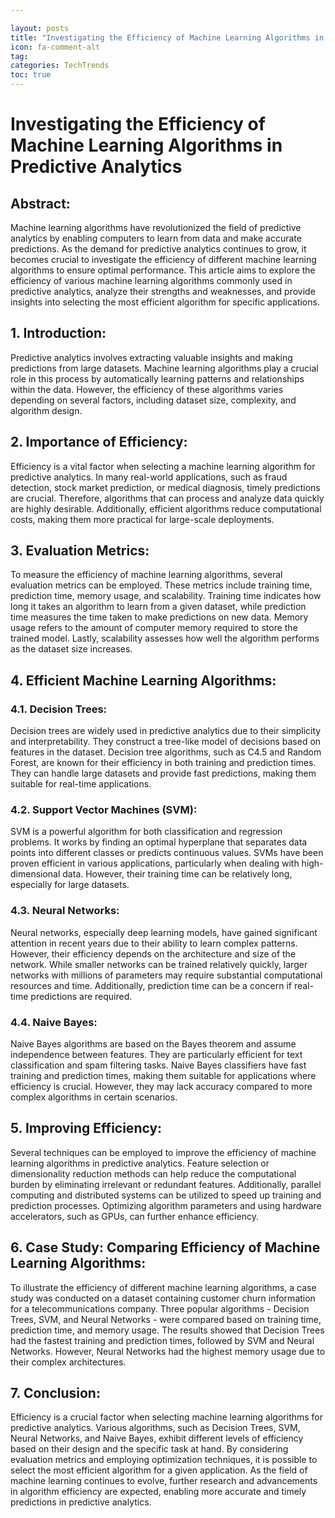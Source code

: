 ```yaml
---

layout: posts
title: "Investigating the Efficiency of Machine Learning Algorithms in Predictive Analytics"
icon: fa-comment-alt
tag:      
categories: TechTrends
toc: true
---
```




# Investigating the Efficiency of Machine Learning Algorithms in Predictive Analytics

## Abstract:
Machine learning algorithms have revolutionized the field of predictive analytics by enabling computers to learn from data and make accurate predictions. As the demand for predictive analytics continues to grow, it becomes crucial to investigate the efficiency of different machine learning algorithms to ensure optimal performance. This article aims to explore the efficiency of various machine learning algorithms commonly used in predictive analytics, analyze their strengths and weaknesses, and provide insights into selecting the most efficient algorithm for specific applications.

## 1. Introduction:
Predictive analytics involves extracting valuable insights and making predictions from large datasets. Machine learning algorithms play a crucial role in this process by automatically learning patterns and relationships within the data. However, the efficiency of these algorithms varies depending on several factors, including dataset size, complexity, and algorithm design.

## 2. Importance of Efficiency:
Efficiency is a vital factor when selecting a machine learning algorithm for predictive analytics. In many real-world applications, such as fraud detection, stock market prediction, or medical diagnosis, timely predictions are crucial. Therefore, algorithms that can process and analyze data quickly are highly desirable. Additionally, efficient algorithms reduce computational costs, making them more practical for large-scale deployments.

## 3. Evaluation Metrics:
To measure the efficiency of machine learning algorithms, several evaluation metrics can be employed. These metrics include training time, prediction time, memory usage, and scalability. Training time indicates how long it takes an algorithm to learn from a given dataset, while prediction time measures the time taken to make predictions on new data. Memory usage refers to the amount of computer memory required to store the trained model. Lastly, scalability assesses how well the algorithm performs as the dataset size increases.

## 4. Efficient Machine Learning Algorithms:
### 4.1. Decision Trees:
Decision trees are widely used in predictive analytics due to their simplicity and interpretability. They construct a tree-like model of decisions based on features in the dataset. Decision tree algorithms, such as C4.5 and Random Forest, are known for their efficiency in both training and prediction times. They can handle large datasets and provide fast predictions, making them suitable for real-time applications.

### 4.2. Support Vector Machines (SVM):
SVM is a powerful algorithm for both classification and regression problems. It works by finding an optimal hyperplane that separates data points into different classes or predicts continuous values. SVMs have been proven efficient in various applications, particularly when dealing with high-dimensional data. However, their training time can be relatively long, especially for large datasets.

### 4.3. Neural Networks:
Neural networks, especially deep learning models, have gained significant attention in recent years due to their ability to learn complex patterns. However, their efficiency depends on the architecture and size of the network. While smaller networks can be trained relatively quickly, larger networks with millions of parameters may require substantial computational resources and time. Additionally, prediction time can be a concern if real-time predictions are required.

### 4.4. Naive Bayes:
Naive Bayes algorithms are based on the Bayes theorem and assume independence between features. They are particularly efficient for text classification and spam filtering tasks. Naive Bayes classifiers have fast training and prediction times, making them suitable for applications where efficiency is crucial. However, they may lack accuracy compared to more complex algorithms in certain scenarios.

## 5. Improving Efficiency:
Several techniques can be employed to improve the efficiency of machine learning algorithms in predictive analytics. Feature selection or dimensionality reduction methods can help reduce the computational burden by eliminating irrelevant or redundant features. Additionally, parallel computing and distributed systems can be utilized to speed up training and prediction processes. Optimizing algorithm parameters and using hardware accelerators, such as GPUs, can further enhance efficiency.

## 6. Case Study: Comparing Efficiency of Machine Learning Algorithms:
To illustrate the efficiency of different machine learning algorithms, a case study was conducted on a dataset containing customer churn information for a telecommunications company. Three popular algorithms - Decision Trees, SVM, and Neural Networks - were compared based on training time, prediction time, and memory usage. The results showed that Decision Trees had the fastest training and prediction times, followed by SVM and Neural Networks. However, Neural Networks had the highest memory usage due to their complex architectures.

## 7. Conclusion:
Efficiency is a crucial factor when selecting machine learning algorithms for predictive analytics. Various algorithms, such as Decision Trees, SVM, Neural Networks, and Naive Bayes, exhibit different levels of efficiency based on their design and the specific task at hand. By considering evaluation metrics and employing optimization techniques, it is possible to select the most efficient algorithm for a given application. As the field of machine learning continues to evolve, further research and advancements in algorithm efficiency are expected, enabling more accurate and timely predictions in predictive analytics.
